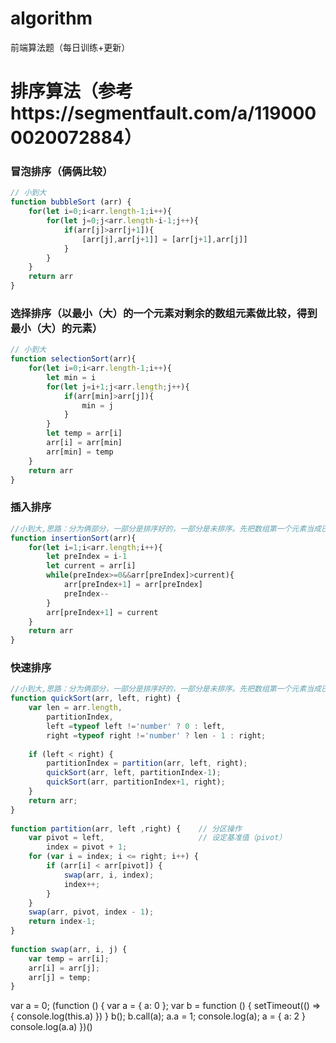 # algorithm
前端算法题（每日训练+更新）

# 排序算法（参考https://segmentfault.com/a/1190000020072884）
### 冒泡排序（俩俩比较）
```javascript
// 小到大
function bubbleSort (arr) {
    for(let i=0;i<arr.length-1;i++){
        for(let j=0;j<arr.length-i-1;j++){
            if(arr[j]>arr[j+1]){
                [arr[j],arr[j+1]] = [arr[j+1],arr[j]]
            }
        }
    }
    return arr
}
```  
### 选择排序（以最小（大）的一个元素对剩余的数组元素做比较，得到最小（大）的元素）
```javascript
// 小到大
function selectionSort(arr){
    for(let i=0;i<arr.length-1;i++){
        let min = i
        for(let j=i+1;j<arr.length;j++){
            if(arr[min]>arr[j]){
                min = j
            }
        }
        let temp = arr[i]
        arr[i] = arr[min]
        arr[min] = temp
    }
    return arr
}
```  
### 插入排序
```javascript
//小到大,思路：分为俩部分，一部分是排序好的，一部分是未排序。先把数组第一个元素当成已经排序好的，然后拿第二个元素去比较，第一个>第二个，就二一换位，依此类推
function insertionSort(arr){
    for(let i=1;i<arr.length;i++){
        let preIndex = i-1
        let current = arr[i]
        while(preIndex>=0&&arr[preIndex]>current){
            arr[preIndex+1] = arr[preIndex]
            preIndex--
        }
        arr[preIndex+1] = current
    }
    return arr
}
```
### 快速排序
```javascript
//小到大,思路：分为俩部分，一部分是排序好的，一部分是未排序。先把数组第一个元素当成已经排序好的，然后拿第二个元素去比较，第一个>第二个，就二一换位，依此类推
function quickSort(arr, left, right) {
    var len = arr.length,
        partitionIndex,
        left =typeof left !='number' ? 0 : left,
        right =typeof right !='number' ? len - 1 : right;
 
    if (left < right) {
        partitionIndex = partition(arr, left, right);
        quickSort(arr, left, partitionIndex-1);
        quickSort(arr, partitionIndex+1, right);
    }
    return arr;
}
 
function partition(arr, left ,right) {    // 分区操作
    var pivot = left,                     // 设定基准值（pivot）
        index = pivot + 1;
    for (var i = index; i <= right; i++) {
        if (arr[i] < arr[pivot]) {
            swap(arr, i, index);
            index++;
        }       
    }
    swap(arr, pivot, index - 1);
    return index-1;
}
 
function swap(arr, i, j) {
    var temp = arr[i];
    arr[i] = arr[j];
    arr[j] = temp;
}
```
var a = 0;
(function () {
  var a = { a: 0 };
  var b = function () {
    setTimeout(() => {
      console.log(this.a)
    })
  }
  b();
  b.call(a);
  a.a = 1;
  console.log(a);
  a = { a: 2 }
  console.log(a.a)
})()